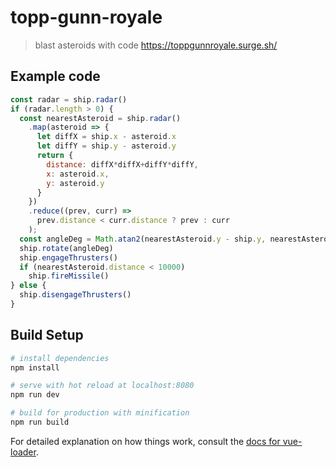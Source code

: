 # topp-gunn-royale

> blast asteroids with code
> https://toppgunnroyale.surge.sh/

## Example code
``` javascript
const radar = ship.radar()
if (radar.length > 0) {
  const nearestAsteroid = ship.radar()
    .map(asteroid => {
      let diffX = ship.x - asteroid.x
      let diffY = ship.y - asteroid.y
      return {
        distance: diffX*diffX+diffY*diffY,
        x: asteroid.x,
        y: asteroid.y
      }
    })
    .reduce((prev, curr) =>
      prev.distance < curr.distance ? prev : curr
    );
  const angleDeg = Math.atan2(nearestAsteroid.y - ship.y, nearestAsteroid.x - ship.x) * 180 / Math.PI;
  ship.rotate(angleDeg)
  ship.engageThrusters()
  if (nearestAsteroid.distance < 10000)
    ship.fireMissile()
} else {
  ship.disengageThrusters()
}
```

## Build Setup

``` bash
# install dependencies
npm install

# serve with hot reload at localhost:8080
npm run dev

# build for production with minification
npm run build
```

For detailed explanation on how things work, consult the [docs for vue-loader](http://vuejs.github.io/vue-loader).
